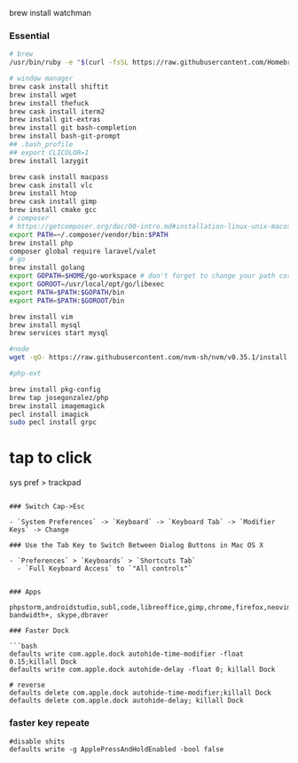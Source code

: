 brew install watchman

### Essential

```bash
# brew
/usr/bin/ruby -e "$(curl -fsSL https://raw.githubusercontent.com/Homebrew/install/master/install)"

# window manager
brew cask install shiftit
brew install wget
brew install thefuck
brew cask install iterm2
brew install git-extras
brew install git bash-completion
brew install bash-git-prompt
## .bash_profile
## export CLICOLOR=1
brew install lazygit

brew cask install macpass
brew cask install vlc
brew install htop
brew cask install gimp
brew install cmake gcc
# composer
# https://getcomposer.org/doc/00-intro.md#installation-linux-unix-macos
export PATH=~/.composer/vendor/bin:$PATH
brew install php
composer global require laravel/valet
# go
brew install golang
export GOPATH=$HOME/go-workspace # don't forget to change your path correctly!
export GOROOT=/usr/local/opt/go/libexec
export PATH=$PATH:$GOPATH/bin
export PATH=$PATH:$GOROOT/bin

brew install vim
brew install mysql
brew services start mysql

#node
wget -qO- https://raw.githubusercontent.com/nvm-sh/nvm/v0.35.1/install.sh | bash

#php-ext

brew install pkg-config
brew tap josegonzalez/php
brew install imagemagick
pecl install imagick
sudo pecl install grpc

```
# tap to click
sys pref > trackpad 


```

### Switch Cap->Esc

- `System Preferences` -> `Keyboard` -> `Keyboard Tab` -> `Modifier Keys` -> Change

### Use the Tab Key to Switch Between Dialog Buttons in Mac OS X

- `Preferences` > `Keyboards` > `Shortcuts Tab` 
  - `Full Keyboard Access` to `"All controls"`


### Apps

phpstorm,androidstudio,subl,code,libreoffice,gimp,chrome,firefox,neovim,gitkraken
bandwidth+, skype,dbraver

### Faster Dock

```bash
defaults write com.apple.dock autohide-time-modifier -float 0.15;killall Dock
defaults write com.apple.dock autohide-delay -float 0; killall Dock

# reverse
defaults delete com.apple.dock autohide-time-modifier;killall Dock
defaults delete com.apple.dock autohide-delay; killall Dock
```

### faster key repeate

```
#disable shits
defaults write -g ApplePressAndHoldEnabled -bool false
```
